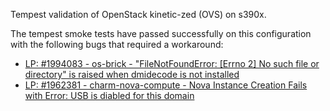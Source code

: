 Tempest validation of OpenStack kinetic-zed (OVS) on s390x.

The tempest smoke tests have passed successfully on this configuration with
the following bugs that required a workaround:

- [LP: #1994083 - os-brick - "FileNotFoundError: \[Errno 2\] No such file or directory" is raised when dmidecode is not installed](https://launchpad.net/bugs/1994083)
- [LP: #1962381 - charm-nova-compute - Nova Instance Creation Fails with Error: USB is diabled for this domain](https://launchpad.net/bugs/1962381)

